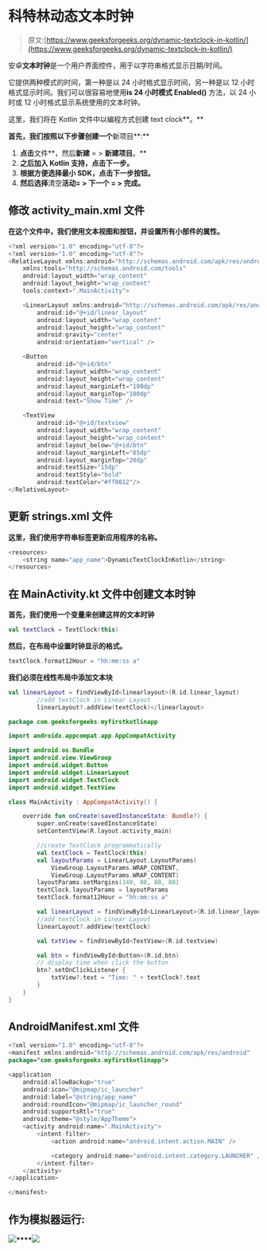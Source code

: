# 科特林动态文本时钟

> 原文:[https://www.geeksforgeeks.org/dynamic-textclock-in-kotlin/](https://www.geeksforgeeks.org/dynamic-textclock-in-kotlin/)

安卓**文本时钟**是一个用户界面控件，用于以字符串格式显示日期/时间。

它提供两种模式的时间，第一种是以 24 小时格式显示时间，另一种是以 12 小时格式显示时间。我们可以很容易地使用**is 24 小时模式 Enabled()** 方法，以 24 小时或 12 小时格式显示系统使用的文本时钟。

这里，我们将在 Kotlin 文件中以编程方式创建 text clock**。**

**首先，我们按照以下步骤创建一个**新项目**:**

1.  **点击**文件**，然后**新建** = > **新建项目**。**
2.  **之后加入 Kotlin 支持，点击下一步。**
3.  **根据方便选择最小 SDK，点击下一步按钮。**
4.  **然后选择**清空**活动= > **下一个** = > **完成**。**

## **修改 activity_main.xml 文件**

**在这个文件中，我们使用文本视图和按钮，并设置所有小部件的属性。**

```kt
<?xml version="1.0" encoding="utf-8"?>
<?xml version="1.0" encoding="utf-8"?>
<RelativeLayout xmlns:android="http://schemas.android.com/apk/res/android"
    xmlns:tools="http://schemas.android.com/tools"
    android:layout_width="wrap_content"
    android:layout_height="wrap_content"
    tools:context=".MainActivity">

    <LinearLayout xmlns:android="http://schemas.android.com/apk/res/android"
        android:id="@+id/linear_layout"
        android:layout_width="wrap_content"
        android:layout_height="wrap_content"
        android:gravity="center"
        android:orientation="vertical" />

    <Button
        android:id="@+id/btn"
        android:layout_width="wrap_content"
        android:layout_height="wrap_content"
        android:layout_marginLeft="100dp"
        android:layout_marginTop="100dp"
        android:text="Show Time" />

    <TextView
        android:id="@+id/textview"
        android:layout_width="wrap_content"
        android:layout_height="wrap_content"
        android:layout_below="@+id/btn"
        android:layout_marginLeft="85dp"
        android:layout_marginTop="20dp"
        android:textSize="15dp"
        android:textStyle="bold"
        android:textColor="#ff0012"/>
</RelativeLayout>
```

## **更新 strings.xml 文件**

**这里，我们使用字符串标签更新应用程序的名称。**

```kt
<resources>
    <string name="app_name">DynamicTextClockInKotlin</string>
</resources>
```

## **在 MainActivity.kt 文件中创建文本时钟**

**首先，我们使用一个变量来创建这样的文本时钟**

```kt
val textClock = TextClock(this)
```

**然后，在布局中设置时钟显示的格式。**

```kt
textClock.format12Hour = "hh:mm:ss a"
```

**我们必须在线性布局中添加文本块**

```kt
val linearLayout = findViewById<linearlayout>(R.id.linear_layout)
        //add textClock in Linear Layout
        linearLayout?.addView(textClock)</linearlayout> 
```

```kt
package com.geeksforgeeks.myfirstkotlinapp

import androidx.appcompat.app.AppCompatActivity

import android.os.Bundle
import android.view.ViewGroup
import android.widget.Button
import android.widget.LinearLayout
import android.widget.TextClock
import android.widget.TextView

class MainActivity : AppCompatActivity() {

    override fun onCreate(savedInstanceState: Bundle?) {
        super.onCreate(savedInstanceState)
        setContentView(R.layout.activity_main)

        //create TextClock programmatically
        val textClock = TextClock(this)
        val layoutParams = LinearLayout.LayoutParams(
            ViewGroup.LayoutParams.WRAP_CONTENT, 
            ViewGroup.LayoutParams.WRAP_CONTENT)
        layoutParams.setMargins(140, 80, 80, 80)
        textClock.layoutParams = layoutParams
        textClock.format12Hour = "hh:mm:ss a"

        val linearLayout = findViewById<LinearLayout>(R.id.linear_layout)
        //add textClock in Linear Layout
        linearLayout?.addView(textClock)

        val txtView = findViewById<TextView>(R.id.textview)

        val btn = findViewById<Button>(R.id.btn)
        // display time when click the button
        btn?.setOnClickListener {
            txtView?.text = "Time: " + textClock?.text
        }
    }
}
```

## **AndroidManifest.xml 文件**

```kt
<?xml version="1.0" encoding="utf-8"?>
<manifest xmlns:android="http://schemas.android.com/apk/res/android"
package="com.geeksforgeeks.myfirstkotlinapp">

<application
    android:allowBackup="true"
    android:icon="@mipmap/ic_launcher"
    android:label="@string/app_name"
    android:roundIcon="@mipmap/ic_launcher_round"
    android:supportsRtl="true"
    android:theme="@style/AppTheme">
    <activity android:name=".MainActivity">
        <intent-filter>
            <action android:name="android.intent.action.MAIN" />

            <category android:name="android.intent.category.LAUNCHER" />
        </intent-filter>
    </activity>
</application>

</manifest>
```

## **作为模拟器运行:**

**![](img/ce2a62399ec4f95ab0a682fa5a0fc25a.png)****![](img/94e1fcc5d5aaddc486f805ca84c74b72.png)**